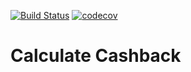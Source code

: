 [![Build Status](https://travis-ci.org/igoridze/calculate_cashback.svg?branch=master)](https://travis-ci.org/igoridze/calculate_cashback)
[![codecov](https://codecov.io/gh/igoridze/calculate_cashback/branch/master/graph/badge.svg)](https://codecov.io/gh/igoridze/calculate_cashback)
# Calculate Cashback